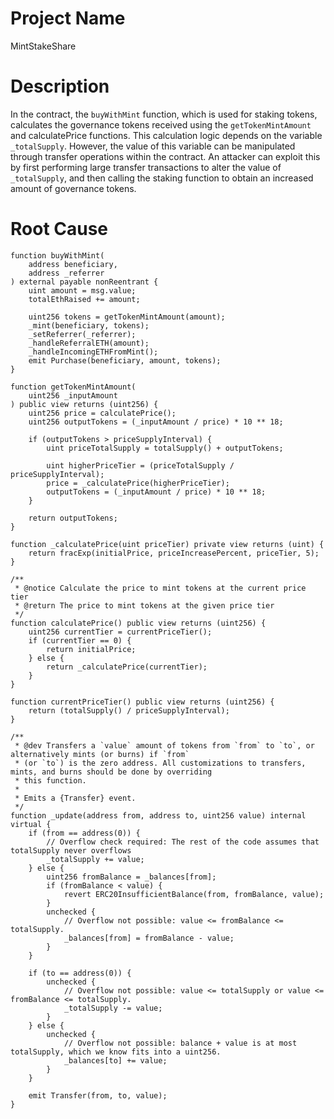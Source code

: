 # Project Name
MintStakeShare

# Description
In the contract, the `buyWithMint` function, which is used for staking tokens, calculates the governance tokens received using the `getTokenMintAmount` and calculatePrice functions. This calculation logic depends on the variable `_totalSupply`. However, the value of this variable can be manipulated through transfer operations within the contract. An attacker can exploit this by first performing large transfer transactions to alter the value of `_totalSupply`, and then calling the staking function to obtain an increased amount of governance tokens.

# Root Cause
```solidity
function buyWithMint(
	address beneficiary,
	address _referrer
) external payable nonReentrant {
	uint amount = msg.value;
	totalEthRaised += amount;

	uint256 tokens = getTokenMintAmount(amount);
	_mint(beneficiary, tokens);
	_setReferrer(_referrer);
	_handleReferralETH(amount);
	_handleIncomingETHFromMint();
	emit Purchase(beneficiary, amount, tokens);
}

function getTokenMintAmount(
	uint256 _inputAmount
) public view returns (uint256) {
	uint256 price = calculatePrice();
	uint256 outputTokens = (_inputAmount / price) * 10 ** 18;

	if (outputTokens > priceSupplyInterval) {
		uint priceTotalSupply = totalSupply() + outputTokens;

		uint higherPriceTier = (priceTotalSupply / priceSupplyInterval);
		price = _calculatePrice(higherPriceTier);
		outputTokens = (_inputAmount / price) * 10 ** 18;
	}

	return outputTokens;
}

function _calculatePrice(uint priceTier) private view returns (uint) {
	return fracExp(initialPrice, priceIncreasePercent, priceTier, 5);
}

/**
 * @notice Calculate the price to mint tokens at the current price tier
 * @return The price to mint tokens at the given price tier
 */
function calculatePrice() public view returns (uint256) {
	uint256 currentTier = currentPriceTier();
	if (currentTier == 0) {
		return initialPrice;
	} else {
		return _calculatePrice(currentTier);
	}
}

function currentPriceTier() public view returns (uint256) {
	return (totalSupply() / priceSupplyInterval);
}

/**
 * @dev Transfers a `value` amount of tokens from `from` to `to`, or alternatively mints (or burns) if `from`
 * (or `to`) is the zero address. All customizations to transfers, mints, and burns should be done by overriding
 * this function.
 *
 * Emits a {Transfer} event.
 */
function _update(address from, address to, uint256 value) internal virtual {
	if (from == address(0)) {
		// Overflow check required: The rest of the code assumes that totalSupply never overflows
		_totalSupply += value;
	} else {
		uint256 fromBalance = _balances[from];
		if (fromBalance < value) {
			revert ERC20InsufficientBalance(from, fromBalance, value);
		}
		unchecked {
			// Overflow not possible: value <= fromBalance <= totalSupply.
			_balances[from] = fromBalance - value;
		}
	}

	if (to == address(0)) {
		unchecked {
			// Overflow not possible: value <= totalSupply or value <= fromBalance <= totalSupply.
			_totalSupply -= value;
		}
	} else {
		unchecked {
			// Overflow not possible: balance + value is at most totalSupply, which we know fits into a uint256.
			_balances[to] += value;
		}
	}

	emit Transfer(from, to, value);
}